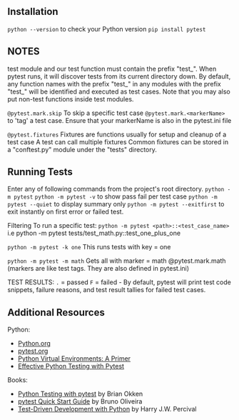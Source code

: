 ## Installation
`python --version` to check your Python version
`pip install pytest`

## NOTES
test module and our test function must contain the prefix "test_". 
When pytest runs, it will discover tests from its current directory down. 
By default, any function names with the prefix "test_" in any modules with the prefix "test_" will be identified and executed as test cases.
Note that you may also put non-test functions inside test modules.

`@pytest.mark.skip` To skip a specific test case
`@pytest.mark.<markerName>` to 'tag' a test case. Ensure that your markerName is also in the pytest.ini file

`@pytest.fixtures` 
Fixtures are functions usually for setup and cleanup of a test case
A test can call multiple fixtures
Common fixtures can be stored in a "conftest.py" module under the "tests" directory.


## Running Tests
Enter any of following commands from the project's root directory.
`python -m pytest`
`python -m pytest -v` to show pass fail per test case
`python -m pytest --quiet` to display summary only
`python -m pytest --exitfirst` to exit instantly on first error or failed test.

Filtering To run a specific test: 
`python -m pytest <path>::<test_case_name>`
i.e python -m pytest tests/test_math.py::test_one_plus_one

`python -m pytest -k one` 
This runs tests with key = one

`python -m pytest -m math`
Gets all with marker = math @pytest.mark.math (markers are like test tags. They are also defined in pytest.ini)

TEST RESULTS: 
`.` = passed
`F` = failed - By default, pytest will print test code snippets, failure reasons, and test result tallies for failed test cases.


## Additional Resources

Python:

* [Python.org](https://www.python.org/)
* [pytest.org](https://docs.pytest.org/)
* [Python Virtual Environments: A Primer](https://realpython.com/python-virtual-environments-a-primer/)
* [Effective Python Testing with Pytest](https://realpython.com/pytest-python-testing/)

Books:

* [Python Testing with pytest](https://pragprog.com/titles/bopytest/) by Brian Okken
* [pytest Quick Start Guide](https://www.packtpub.com/web-development/pytest-quick-start-guide) by Bruno Oliveira
* [Test-Driven Development with Python](https://www.obeythetestinggoat.com/) by Harry J.W. Percival
